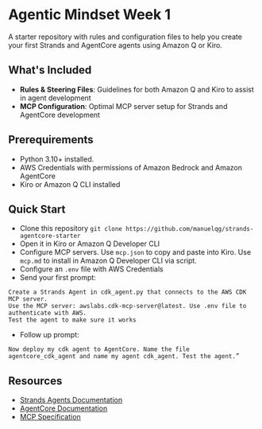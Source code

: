 # Agentic Mindset Week 1

A starter repository with rules and configuration files to help you create your first Strands and AgentCore agents using Amazon Q or Kiro.

## What's Included

- **Rules & Steering Files**: Guidelines for both Amazon Q and Kiro to assist in agent development
- **MCP Configuration**: Optimal MCP server setup for Strands and AgentCore development

## Prerequirements
- Python 3.10+ installed.
- AWS Credentials with permissions of Amazon Bedrock and Amazon AgentCore
- Kiro or Amazon Q CLI installed

## Quick Start

- Clone this repository `git clone https://github.com/manuelqg/strands-agentcore-starter`
- Open it in Kiro or Amazon Q Developer CLI
- Configure MCP servers. Use `mcp.json` to copy and paste into Kiro. Use `mcp.md` to install in Amazon Q Developer CLI via script.
- Configure an `.env` file with AWS Credentials
- Send your first prompt:

```
Create a Strands Agent in cdk_agent.py that connects to the AWS CDK MCP server.
Use the MCP server: awslabs.cdk-mcp-server@latest. Use .env file to authenticate with AWS.
Test the agent to make sure it works
```

- Follow up prompt:

```
Now deploy my cdk agent to AgentCore. Name the file agentcore_cdk_agent and name my agent cdk_agent. Test the agent.”
```

## Resources

- [Strands Agents Documentation](https://strandsagents.com/latest/)
- [AgentCore Documentation](https://docs.aws.amazon.com/bedrock-agentcore/latest/devguide/)
- [MCP Specification](https://github.com/modelcontextprotocol/specification)
